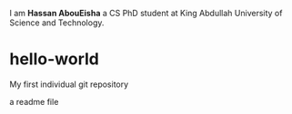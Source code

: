I am **Hassan AbouEisha** a CS PhD student at King Abdullah University of Science and Technology.

# hello-world
My first individual git repository

a readme file

